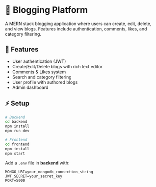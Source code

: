 # 📝 Blogging Platform

A MERN stack blogging application where users can create, edit, delete, and view blogs. Features include authentication, comments, likes, and category filtering.

## 🚀 Features
- User authentication (JWT)
- Create/Edit/Delete blogs with rich text editor
- Comments & Likes system
- Search and category filtering
- User profile with authored blogs
- Admin dashboard

## ⚡ Setup
```bash
# Backend
cd backend
npm install
npm run dev

# Frontend
cd frontend
npm install
npm start
```

Add a `.env` file in **backend** with:
```
MONGO_URI=your_mongodb_connection_string
JWT_SECRET=your_secret_key
PORT=5000
```
